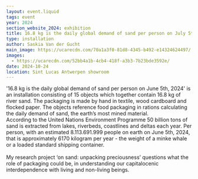 ```yaml
---
layout: event.liquid
tags: event
year: 2024
section_website_2024: exhibition
title: 16.8 kg is the daily global demand of sand per person on July 5th, 2024
type: installation
author: Saskia Van der Gucht
main_image: https://ucarecdn.com/70a1a3f0-81d8-4345-b492-e14324624497/
images:
  - https://ucarecdn.com/52bb4a1b-4cb4-418f-a3b3-7b23bde3592e/
date: 2024-10-24
location: Sint Lucas Antwerpen showroom
---
```

'16.8 kg is the daily global demand of sand per person on June 5th, 2024' is an installation consisting of 15 objects which together contain 16.8 kg of river sand. The packaging is made by hand in textile, wood cardboard and flocked paper. The objects reference food packaging in rations calculating the daily demand of sand, the earth’s most mined material.\
According to the United Nations Environment Programme 50 billion tons of sand is extracted from lakes, riverbeds, coastlines and deltas each year. Per person, with an estimated 8.113.691.999 people on earth on June 5th, 2024, that is approximately 6170 kilogram per year - the weight of a minke whale or a loaded standard shipping container.\
\
My research project ‘on sand: unpacking preciousness’ questions what the role of packaging could be, in understanding our capitalocenic interdependence with living and non-living beings.
